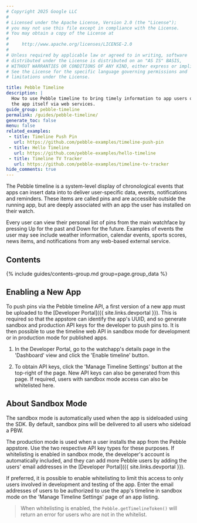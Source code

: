 ```yaml
---
# Copyright 2025 Google LLC
#
# Licensed under the Apache License, Version 2.0 (the "License");
# you may not use this file except in compliance with the License.
# You may obtain a copy of the License at
#
#     http://www.apache.org/licenses/LICENSE-2.0
#
# Unless required by applicable law or agreed to in writing, software
# distributed under the License is distributed on an "AS IS" BASIS,
# WITHOUT WARRANTIES OR CONDITIONS OF ANY KIND, either express or implied.
# See the License for the specific language governing permissions and
# limitations under the License.

title: Pebble Timeline
description: |
  How to use Pebble timeline to bring timely information to app users outside
  the app itself via web services.
guide_group: pebble-timeline
permalink: /guides/pebble-timeline/
generate_toc: false
menu: false
related_examples:
 - title: Timeline Push Pin
   url: https://github.com/pebble-examples/timeline-push-pin
 - title: Hello Timeline
   url: https://github.com/pebble-examples/hello-timeline
 - title: Timeline TV Tracker
   url: https://github.com/pebble-examples/timeline-tv-tracker
hide_comments: true
---
```


The Pebble timeline is a system-level display of chronological events that apps
can insert data into to deliver user-specific data, events, notifications and
reminders. These items are called pins and are accessible outside the running
app, but are deeply associated with an app the user has installed on their
watch.

Every user can view their personal list of pins from the main watchface by
pressing Up for the past and Down for the future. Examples of events the user
may see include weather information, calendar events, sports scores, news items,
and notifications from any web-based external service.


## Contents

{% include guides/contents-group.md group=page.group_data %}


## Enabling a New App

To push pins via the Pebble timeline API, a first version of a new app must be
uploaded to the [Developer Portal]({{ site.links.devportal }}). This is
required so that the appstore can identify the app's UUID, and so generate
sandbox and production API keys for the developer to push pins to. It is then
possible to use the timeline web API in sandbox mode for development or in
production mode for published apps.

1. In the Developer Portal, go to the watchapp's details page in the 'Dashboard'
   view and click the 'Enable timeline' button.

2. To obtain API keys, click the 'Manage Timeline Settings' button at the
   top-right of the page. New API keys can also be generated from this page. If
   required, users with sandbox mode access can also be whitelisted here.


## About Sandbox Mode

The sandbox mode is automatically used when the app is sideloaded using the SDK.
By default, sandbox pins will be delivered to all users who sideload a PBW.

The production mode is used when a user installs the app from the Pebble
appstore. Use the two respective API key types for these purposes. If
whitelisting is enabled in sandbox mode, the developer's account is
automatically included, and they can add more Pebble users by adding the users'
email addresses in the [Developer Portal]({{ site.links.devportal }}).

If preferred, it is possible to enable whitelisting to limit this access to only
users involved in development and testing of the app. Enter the email addresses
of users to be authorized to use the app's timeline in sandbox mode on the
'Manage Timeline Settings' page of an app listing.

> When whitelisting is enabled, the `Pebble.getTimelineToken()` will return an
> error for users who are not in the whitelist.
